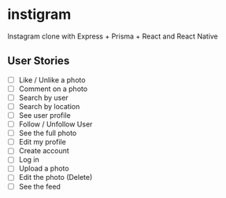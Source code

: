 # instigram
Instagram clone with Express + Prisma + React and React Native


## User Stories

- [ ] Like / Unlike a photo
- [ ] Comment on a photo
- [ ] Search by user
- [ ] Search by location
- [ ] See user profile
- [ ] Follow / Unfollow User
- [ ] See the full photo
- [ ] Edit my profile
- [ ] Create account 
- [ ] Log in
- [ ] Upload a photo 
- [ ] Edit the photo (Delete)
- [ ] See the feed